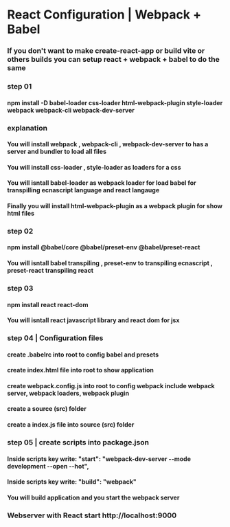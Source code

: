 # React Configuration | Webpack + Babel

### If you don't want to make create-react-app or build vite or others builds you can setup react + webpack + babel to do the same

### step 01
#### npm install -D babel-loader css-loader html-webpack-plugin style-loader webpack webpack-cli webpack-dev-server

### explanation
#### You will install webpack , webpack-cli , webpack-dev-server to has a server and bundler to load all files
#### You will install css-loader , style-loader as loaders for a css
#### You will isntall babel-loader as webpack loader for load babel for transpilling ecnascript language and react langauge
#### Finally you will install html-webpack-plugin as a webpack plugin for show html files

### step 02
#### npm install @babel/core @babel/preset-env @babel/preset-react
#### You will isntall babel transpiling , preset-env to transpiling ecnascript , preset-react transpiling react

### step 03
#### npm install react react-dom
#### You will isntall react javascript library and react dom for jsx

### step 04 | Configuration files
#### create .babelrc into root to config babel and presets
#### create index.html file into root to show application
#### create webpack.config.js into root to config webpack include webpack server, webpack loaders, webpack plugin
#### create a source (src) folder
#### create a index.js file into source (src) folder

### step 05 | create scripts into package.json
#### Inside scripts key write: "start": "webpack-dev-server --mode development --open --hot",
#### Inside scripts key write: "build": "webpack"
#### You will build application and you start the webpack server

### Webserver with React start http://localhost:9000